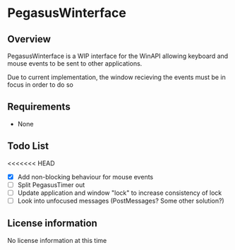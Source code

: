 # PegasusWinterface

## Overview

PegasusWinterface is a WIP interface for the WinAPI allowing keyboard and mouse events to be sent to other applications.

Due to current implementation, the window recieving the events must be in focus in order to do so

## Requirements

 - None

## Todo List

<<<<<<< HEAD
 - [x] Add non-blocking behaviour for mouse events
 - [ ] Split PegasusTimer out
 - [ ] Update application and window "lock" to increase consistency of lock
 - [ ] Look into unfocused messages (PostMessages? Some other solution?)
 
## License information

No license information at this time